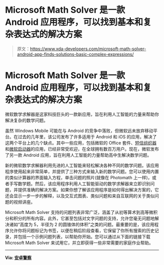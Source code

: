 # Microsoft Math Solver 是一款 Android 应用程序，可以找到基本和复杂表达式的解决方案

> 原文：<https://www.xda-developers.com/microsoft-math-solver-android-app-finds-solutions-basic-complex-expressions/>

# Microsoft Math Solver 是一款 Android 应用程序，可以找到基本和复杂表达式的解决方案

微软数学求解器是这家科技巨头的一款新应用，旨在利用人工智能的力量来帮助你解决复杂的数学问题。

虽然 Windows Mobile 可能在与 Android 的竞争中落败，但微软远未放弃移动平台。在过去的几年里，该公司发布了许多适用于 Android 和 iOS 的应用，解决了这两个平台上的几个缺点。其中一些应用，包括微软的 Office 套件、[短信组织器](https://www.xda-developers.com/microsoft-sms-organizer-text-message-us-uk-autralia/)和[微软启动器](https://www.xda-developers.com/microsoft-launcher-5-7-cortana-conversation-edge-read-aloud/)的应用，已经非常受欢迎，在全球拥有数百万用户。现在，微软发布了另一款 Android 应用，旨在利用人工智能的力量帮助高中生解决数学问题。

新的微软数学求解器利用先进的人工智能来轻松解决各种不同的数学问题。该应用程序使用起来非常简单，并提供了三种方式来输入新的数学问题。您可以使用内置的类似计算器的界面输入方程，单击问题的照片(就像在 Photomath 上一样)，或者手写数学题。然后，该应用程序利用人工智能驱动的数学求解器来立即识别问题，并提供准确的解决方案。如果你想了解该应用程序是如何得出解决方案的，它还会显示一步一步的解释，以及交互式图表、类似问题和来自互联网的关于类似问题的视频讲座。

Microsoft Math Solver 支持的问题列表非常广泛，涵盖了从初等算术到高等微积分和积分的所有内容。此外，它甚至包括对文字问题的支持，允许您毫无问题地解决诸如“高度为 5，半径为 2 的圆锥体的体积”之类的问题。最重要的是，该应用程序允许你将问题标记为书签，以便在稍后阶段查看，它保留了你所有搜索的历史记录，并包括一个示例问题列表，以帮助你开始。您可以通过从下面的链接下载 Microsoft Math Solver 来试用它，并立即获得一些非常需要的家庭作业帮助。

* * *

**Via: [安卓警察](https://www.androidpolice.com/2019/12/06/microsoft-math-solver/)**